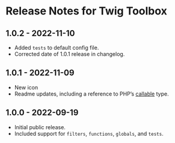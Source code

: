 # Release Notes for Twig Toolbox

## 1.0.2 - 2022-11-10
- Added `tests` to default config file.
- Corrected date of 1.0.1 release in changelog.

## 1.0.1 - 2022-11-09
- New icon
- Readme updates, including a reference to PHP’s [callable](https://www.php.net/manual/en/language.types.callable.php) type.

## 1.0.0 - 2022-09-19
- Initial public release.
- Included support for `filters`, `functions`, `globals`, and `tests`.
